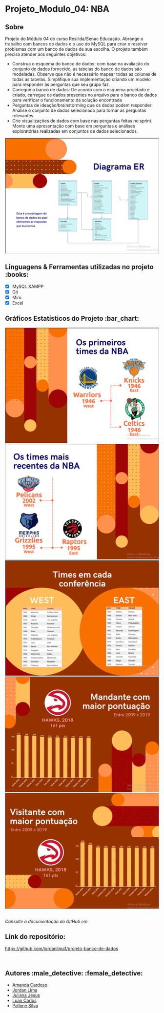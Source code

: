 # Projeto_Modulo_04: NBA 

<h2 id="sobre">Sobre </h2>
<p>Projeto do Módulo 04 do curso Resilida/Senac Educação. Abrange o trabalho com bancos de dados e o uso do MySQL para criar e resolver problemas com um banco de dados de sua escolha. O projeto também precisa atender aos seguintes objetivos:</p>

- Construa o esquema do banco de dados: com base na avaliação do conjunto de dados fornecido, as tabelas do banco de dados são modeladas. Observe que não é necessário mapear todas as colunas de todas as tabelas. Simplifique sua implementação criando um modelo para responder às perguntas que seu grupo faz.
- Carregue o banco de dados: De acordo com o esquema projetado e criado, carregue os dados presentes no arquivo para o banco de dados para verificar o funcionamento da solução encontrada
- Perguntas de ideação/brainstorming que os dados podem responder: Analise o conjunto de dados selecionado para tornar as perguntas relevantes.
- Crie visualizações de dados com base nas perguntas feitas no sprint.
Monte uma apresentação com base em perguntas e análises exploratórias realizadas em conjuntos de dados selecionados.


<img src = "diagrama.png" alt="imagem do diagrama das entidades do projeto">

<br>

<h2 id="linguagens">Linguagens & Ferramentas utilizadas no projeto :books:</h2>

  - [x] MySQL XAMPP
  - [x] Git
  - [x] Miro
  - [x] Excel

<h2 id="gráficos">Gráficos Estatísticos do Projeto :bar_chart:</h2>

<img src = "primeirostimes.png" alt = "Gráfico sobre os primeiros times da nba">
<img src = "maisrecentes.png" alt = "Gráfico sobre os times mais recentes da NBA">
<img src = "timesemcadaconferencia.png" alt = "Gráfico sobre conferências">
<img src = "maiorpontuação.png" alt = "Gráfico sobre as melhores pontuações da NBA">
<img src = "maiorpontuacaocasa.png" alt = "Gráfico sobre os melhores pivôs do projeto">

##

*Consulte a documentação do GitHub em* 

## Link do repositório:
https://github.com/jordanlima1/projeto-banco-de-dados

<br>

<h2 id="autores">Autores :male_detective: :female_detective:</h2>

  - [Amanda Cardoso](https://github.com/Acardioli9)
  - [Jordan Lima](https://github.com/jordanlima1)
  - [Juliana Jesus](https://github.com/JulianaJesus93)
  - [Luan Carlos](https://github.com/LuanCarlozZ)
  - [Pallone Silva](https://github.com/Pallone16)
  

  
